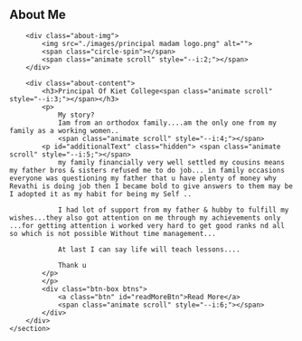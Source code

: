  <section class="about" id="about">
        <h2 class="heading">About <span>Me</span><span class="animate scroll" style="--i:1;"></span></h2>

        <div class="about-img">
            <img src="./images/principal madam logo.png" alt="">
            <span class="circle-spin"></span>
            <span class="animate scroll" style="--i:2;"></span>
        </div>

        <div class="about-content">
            <h3>Principal Of Kiet College<span class="animate scroll" style="--i:3;"></span></h3>
            <p>
                My story? 
                Iam from an orthodox family....am the only one from my family as a working women..
                <span class="animate scroll" style="--i:4;"></span>
            <p id="additionalText" class="hidden"> <span class="animate scroll" style="--i:5;"></span>
                my family financially very well settled my cousins means my father bros & sisters refused me to do job... in family occasions everyone was questioning my father that u have plenty of money why Revathi is doing job then I became bold to give answers to them may be I adopted it as my habit for being my Self ..

                I had lot of support from my father & hubby to fulfill my wishes...they also got attention on me through my achievements only ...for getting attention i worked very hard to get good ranks nd all so which is not possible Without time management...
                
                At last I can say life will teach lessons....
                
                Thank u
            </p>
            </p>
            <div class="btn-box btns">
                <a class="btn" id="readMoreBtn">Read More</a>
                <span class="animate scroll" style="--i:6;"></span>
            </div>
        </div>
    </section>
